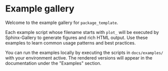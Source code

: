 # Example gallery

Welcome to the example gallery for `package_template`.

Each example script whose filename starts with `plot_` will be executed by Sphinx-Gallery to generate figures and rich HTML output. Use these examples to learn common usage patterns and best practices.

You can run the examples locally by executing the scripts in `docs/examples/` with your environment active. The rendered versions will appear in the documentation under the "Examples" section.
